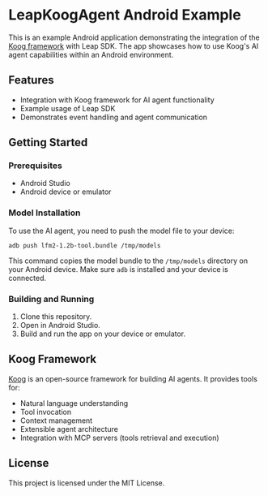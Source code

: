 # LeapKoogAgent Android Example

This is an example Android application demonstrating the integration of the [Koog framework](https://docs.koog.ai) with Leap SDK. The app showcases how to use Koog's AI agent capabilities within an Android environment.

## Features
- Integration with Koog framework for AI agent functionality
- Example usage of Leap SDK
- Demonstrates event handling and agent communication

## Getting Started

### Prerequisites
- Android Studio
- Android device or emulator

### Model Installation
To use the AI agent, you need to push the model file to your device:

```
adb push lfm2-1.2b-tool.bundle /tmp/models
```

This command copies the model bundle to the `/tmp/models` directory on your Android device. Make sure `adb` is installed and your device is connected.

### Building and Running
1. Clone this repository.
2. Open in Android Studio.
3. Build and run the app on your device or emulator.

## Koog Framework
[Koog](https://docs.koog.ai) is an open-source framework for building AI agents. It provides tools for:
- Natural language understanding
- Tool invocation
- Context management
- Extensible agent architecture
- Integration with MCP servers (tools retrieval and execution)

## License
This project is licensed under the MIT License.

